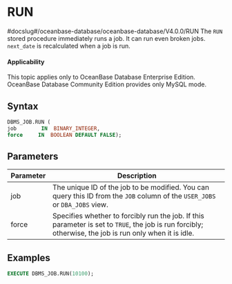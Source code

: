 RUN
========================
#docslug#/oceanbase-database/oceanbase-database/V4.0.0/RUN
The `RUN` stored procedure immediately runs a job.
It can run even broken jobs. `next_date` is recalculated when a job is run.

<main id="notice" >
    <h4>Applicability</h4>
    <p>This topic applies only to OceanBase Database Enterprise Edition. OceanBase Database Community Edition provides only MySQL mode. </p>
  </main>

Syntax
-----------------------

```sql
DBMS_JOB.RUN (
job        IN  BINARY_INTEGER,
force     IN  BOOLEAN DEFAULT FALSE);
```



Parameters
-------------------------



| Parameter | Description                                                                                                                                             |
|-----------|---------------------------------------------------------------------------------------------------------------------------------------------------------|
| job       | The unique ID of the job to be modified.  You can query this ID from the `JOB` column of the `USER_JOBS` or `DBA_JOBS` view.                            |
| force     | Specifies whether to forcibly run the job. If this parameter is set to `TRUE`, the job is run forcibly; otherwise, the job is run only when it is idle. |



Examples
-----------------------

```sql
EXECUTE DBMS_JOB.RUN(10100);
```


